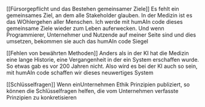 [[Fürsorgepflicht und das Bestehen gemeinsamer Ziele]] 
Es fehlt ein gemeinsames Ziel, an dem alle Stakeholder glauben. In der Medizin ist es das WOhlergehen aller Menschen. Ich werde mit humAIn code dieses gemeinsame Ziele wieder zum Leben auferwecken. Und wenn Programmierer, Unternehmer und Nutzende auf meiner Seite sind und dies umsetzen, bekommen sie auch das humAIn code Siegel 


[[Fehlen von bewährten Methoden]] 
Anders als in der KI hat die Medizin eine lange Historie, eine Vergangenheit in der ein System erschaffen wurde. So etwas gab es vor 200 Jahren nicht. Also wird es bei der KI auch so sein, mit humAIn code schaffen wir dieses neuwertiges System

[[Schlüsselfragen]]
Wenn einUnternehmen Ethik Prinzipien publiziert, so können die Schlüsselfragen helfen, die vom Unternehmen verfasste Prinzipien zu konkretisieren